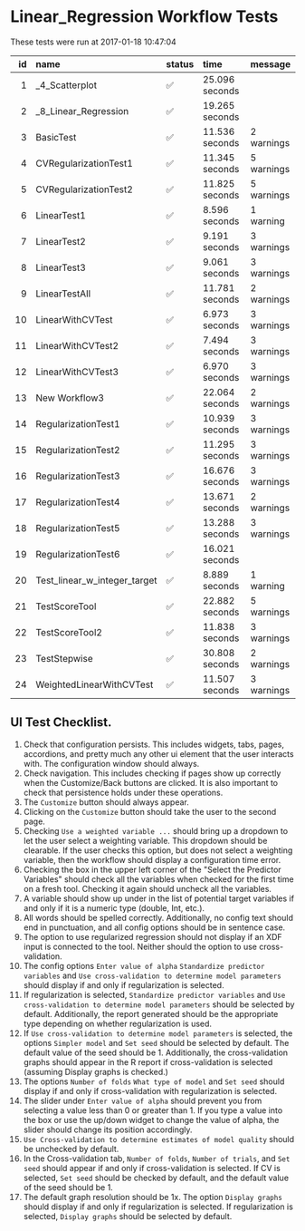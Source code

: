 # Linear_Regression Workflow Tests



These tests were run at 2017-01-18 10:47:04



| id|name                         |status  |time           |message    |
|--:|:----------------------------|:-------|:--------------|:----------|
|  1|_4_Scatterplot               |&#9989; |25.096 seconds |           |
|  2|_8_Linear_Regression         |&#9989; |19.265 seconds |           |
|  3|BasicTest                    |&#9989; |11.536 seconds |2 warnings |
|  4|CVRegularizationTest1        |&#9989; |11.345 seconds |5 warnings |
|  5|CVRegularizationTest2        |&#9989; |11.825 seconds |5 warnings |
|  6|LinearTest1                  |&#9989; |8.596 seconds  |1 warning  |
|  7|LinearTest2                  |&#9989; |9.191 seconds  |3 warnings |
|  8|LinearTest3                  |&#9989; |9.061 seconds  |3 warnings |
|  9|LinearTestAll                |&#9989; |11.781 seconds |2 warnings |
| 10|LinearWithCVTest             |&#9989; |6.973 seconds  |3 warnings |
| 11|LinearWithCVTest2            |&#9989; |7.494 seconds  |3 warnings |
| 12|LinearWithCVTest3            |&#9989; |6.970 seconds  |3 warnings |
| 13|New Workflow3                |&#9989; |22.064 seconds |2 warnings |
| 14|RegularizationTest1          |&#9989; |10.939 seconds |3 warnings |
| 15|RegularizationTest2          |&#9989; |11.295 seconds |3 warnings |
| 16|RegularizationTest3          |&#9989; |16.676 seconds |3 warnings |
| 17|RegularizationTest4          |&#9989; |13.671 seconds |2 warnings |
| 18|RegularizationTest5          |&#9989; |13.288 seconds |3 warnings |
| 19|RegularizationTest6          |&#9989; |16.021 seconds |           |
| 20|Test_linear_w_integer_target |&#9989; |8.889 seconds  |1 warning  |
| 21|TestScoreTool                |&#9989; |22.882 seconds |5 warnings |
| 22|TestScoreTool2               |&#9989; |11.838 seconds |3 warnings |
| 23|TestStepwise                 |&#9989; |30.808 seconds |2 warnings |
| 24|WeightedLinearWithCVTest     |&#9989; |11.507 seconds |3 warnings |


## UI Test Checklist.

1. Check that configuration persists. This includes widgets, tabs, pages, accordions, and pretty much any other ui element that the user interacts with. The configuration window should always.
2. Check navigation. This includes checking if pages show up correctly when the Customize/Back buttons are clicked. It is also important to check that persistence holds under these operations.
3. The `Customize` button should always appear.
4. Clicking on the `Customize` button should take the user to the second page.
5. Checking `Use a weighted variable ...` should bring up a dropdown to let the user select a weighting variable. This dropdown should be clearable. If the user checks this option, but does not select a weighting variable, then the workflow should display a configuration time error.
6. Checking the box in the upper left corner of the "Select the Predictor Variables" should check all the variables when checked for the first time on a fresh tool. Checking it again should uncheck all the variables.
7. A variable should show up under in the list of potential target variables if and only if it is a numeric type (double, Int, etc.).
8. All words should be spelled correctly. Additionally, no config text should end in punctuation, and all config options should be in sentence case.
9. The option to use regularized regression should not display if an XDF input is connected to the tool. Neither should the option to use cross-validation.
10. The config options `Enter value of alpha` `Standardize predictor variables` and `Use cross-validation to determine model parameters` should display if and only if regularization is selected.
11. If regularization is selected, `Standardize predictor variables` and `Use cross-validation to determine model parameters` should be selected by default. Additionally, the report generated should be the appropriate type depending on whether regularization is used.
12. If `Use cross-validation to determine model parameters` is selected, the options `Simpler model` and `Set seed` should be selected by default. The default value of the seed should be 1. Additionally, the cross-validation graphs should appear in the R report if cross-validation is selected (assuming Display graphs is checked.)
13. The options `Number of folds` `What type of model` and `Set seed` should display if and only if cross-validation with regularization is selected.
14. The slider under `Enter value of alpha` should prevent you from selecting a value less than 0 or greater than 1. If you type a value into the box or use the up/down widget to change the value of alpha, the slider should change its position accordingly.
15. `Use Cross-validation to determine estimates of model quality` should be unchecked by default. 
16. In the Cross-validation tab, `Number of folds`, `Number of trials`, and `Set seed` should appear if and only if cross-validation is selected. If CV is selected, `Set seed` should be checked by default, and the default value of the seed should be 1.
17. The default graph resolution should be 1x. The option `Display graphs` should display if and only if regularization is selected. If regularization is selected, `Display graphs` should be selected by default.
